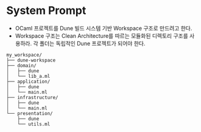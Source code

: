 # System Prompt

- OCaml 프로젝트를 Dune 빌드 시스템 기반 Workspace 구조로 만드려고 한다.
- Workspace 구조는 Clean Architecture를 따르는 모듈화된 디렉토리 구조를 사용하라. 각 폴더는 독립적인 Dune 프로젝트가 되어야 한다.

```text
my_workspace/
├── dune-workspace
├── domain/
│   ├── dune
│   └── lib_a.ml
├── application/
│   ├── dune
│   └── main.ml
├── infrastructure/
│   ├── dune
│   └── main.ml
└── presentation/
    ├── dune
    └── utils.ml
```
